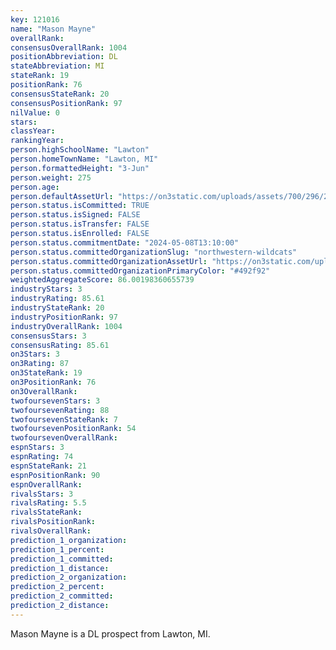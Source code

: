 ```yaml
---
key: 121016
name: "Mason Mayne"
overallRank: 
consensusOverallRank: 1004
positionAbbreviation: DL
stateAbbreviation: MI
stateRank: 19
positionRank: 76
consensusStateRank: 20
consensusPositionRank: 97
nilValue: 0
stars: 
classYear: 
rankingYear: 
person.highSchoolName: "Lawton"
person.homeTownName: "Lawton, MI"
person.formattedHeight: "3-Jun"
person.weight: 275
person.age: 
person.defaultAssetUrl: "https://on3static.com/uploads/assets/700/296/296700.png"
person.status.isCommitted: TRUE
person.status.isSigned: FALSE
person.status.isTransfer: FALSE
person.status.isEnrolled: FALSE
person.status.commitmentDate: "2024-05-08T13:10:00"
person.status.committedOrganizationSlug: "northwestern-wildcats"
person.status.committedOrganizationAssetUrl: "https://on3static.com/uploads/assets/119/150/150119.svg"
person.status.committedOrganizationPrimaryColor: "#492f92"
weightedAggregateScore: 86.00198360655739
industryStars: 3
industryRating: 85.61
industryStateRank: 20
industryPositionRank: 97
industryOverallRank: 1004
consensusStars: 3
consensusRating: 85.61
on3Stars: 3
on3Rating: 87
on3StateRank: 19
on3PositionRank: 76
on3OverallRank: 
twofoursevenStars: 3
twofoursevenRating: 88
twofoursevenStateRank: 7
twofoursevenPositionRank: 54
twofoursevenOverallRank: 
espnStars: 3
espnRating: 74
espnStateRank: 21
espnPositionRank: 90
espnOverallRank: 
rivalsStars: 3
rivalsRating: 5.5
rivalsStateRank: 
rivalsPositionRank: 
rivalsOverallRank: 
prediction_1_organization: 
prediction_1_percent: 
prediction_1_committed: 
prediction_1_distance: 
prediction_2_organization: 
prediction_2_percent: 
prediction_2_committed: 
prediction_2_distance: 
---
```

Mason Mayne is a DL prospect from Lawton, MI.